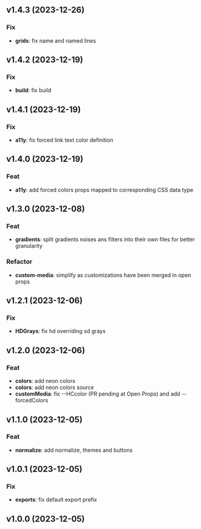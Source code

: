 ## v1.4.3 (2023-12-26)

### Fix

- **grids**: fix name and named lines

## v1.4.2 (2023-12-19)

### Fix

- **build**: fix build

## v1.4.1 (2023-12-19)

### Fix

- **a11y**: fix forced link text color definition

## v1.4.0 (2023-12-19)

### Feat

- **a11y**: add forced colors props mapped to corresponding <system-colors> CSS data type

## v1.3.0 (2023-12-08)

### Feat

- **gradients**: split gradients noises ans filters into their own files for better granularity

### Refactor

- **custom-media**: simplify as customizations have been merged in open props

## v1.2.1 (2023-12-06)

### Fix

- **HDGrays**: fix hd overriding sd grays

## v1.2.0 (2023-12-06)

### Feat

- **colors**: add neon colors
- **colors**: add neon colors source
- **customMedia**: fix --HCcolor (PR pending at Open Props) and add --forcedColors

## v1.1.0 (2023-12-05)

### Feat

- **normalize**: add normalize, themes and buttons

## v1.0.1 (2023-12-05)

### Fix

- **exports**: fix default export prefix

## v1.0.0 (2023-12-05)

